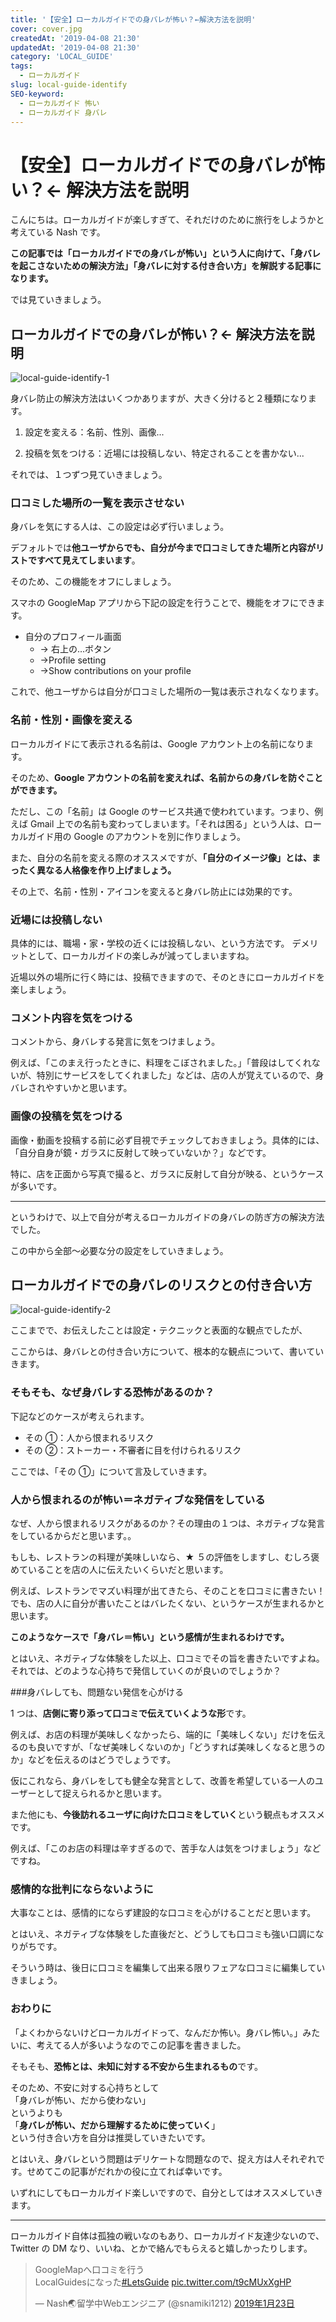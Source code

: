 ```yaml
---
title: '【安全】ローカルガイドでの身バレが怖い？←解決方法を説明'
cover: cover.jpg
createdAt: '2019-04-08 21:30'
updatedAt: '2019-04-08 21:30'
category: 'LOCAL_GUIDE'
tags:
  - ローカルガイド
slug: local-guide-identify
SEO-keyword:
  - ローカルガイド 怖い
  - ローカルガイド 身バレ
---
```


# 【安全】ローカルガイドでの身バレが怖い？← 解決方法を説明

こんにちは。ローカルガイドが楽しすぎて、それだけのために旅行をしようかと考えている Nash です。

<b>この記事では「ローカルガイドでの身バレが怖い」という人に向けて、「身バレを起こさないための解決方法」「身バレに対する付き合い方」を解説する記事になります。</b>

では見ていきましょう。

## ローカルガイドでの身バレが怖い？← 解決方法を説明

![local-guide-identify-1](./1.jpg)

身バレ防止の解決方法はいくつかありますが、大きく分けると２種類になります。

1. 設定を変える：名前、性別、画像...

2. 投稿を気をつける：近場には投稿しない、特定されることを書かない...

それでは、１つずつ見ていきましょう。

### 口コミした場所の一覧を表示させない

身バレを気にする人は、この設定は必ず行いましょう。

デフォルトでは<b>他ユーザからでも、自分が今まで口コミしてきた場所と内容がリストですべて見えてしまいます</b>。

そのため、この機能をオフにしましょう。

スマホの GoogleMap アプリから下記の設定を行うことで、機能をオフにできます。

- 自分のプロフィール画面
  - → 右上の…ボタン
  - →Profile setting
  - →Show contributions on your profile

これで、他ユーザからは自分が口コミした場所の一覧は表示されなくなります。

### 名前・性別・画像を変える

ローカルガイドにて表示される名前は、Google アカウント上の名前になります。

そのため、<b>Google アカウントの名前を変えれば、名前からの身バレを防ぐことができます。</b>

ただし、この「名前」は Google のサービス共通で使われています。つまり、例えば Gmail 上での名前も変わってしまいます。「それは困る」という人は、ローカルガイド用の Google のアカウントを別に作りましょう。

また、自分の名前を変える際のオススメですが、<b>「自分のイメージ像」とは、まったく異なる人格像を作り上げましょう。</b>

その上で、名前・性別・アイコンを変えると身バレ防止には効果的です。

### 近場には投稿しない

具体的には、職場・家・学校の近くには投稿しない、という方法です。
デメリットとして、ローカルガイドの楽しみが減ってしまいますね。

近場以外の場所に行く時には、投稿できますので、そのときにローカルガイドを楽しましょう。

### コメント内容を気をつける

コメントから、身バレする発言に気をつけましょう。

例えば、「このまえ行ったときに、料理をこぼされました。」「普段はしてくれないが、特別にサービスをしてくれました」などは、店の人が覚えているので、身バレされやすいかと思います。

### 画像の投稿を気をつける

画像・動画を投稿する前に必ず目視でチェックしておきましょう。具体的には、「自分自身が鏡・ガラスに反射して映っていないか？」などです。

特に、店を正面から写真で撮ると、ガラスに反射して自分が映る、というケースが多いです。

---

というわけで、以上で自分が考えるローカルガイドの身バレの防ぎ方の解決方法でした。

この中から全部〜必要な分の設定をしていきましょう。

## ローカルガイドでの身バレのリスクとの付き合い方

![local-guide-identify-2](./2.jpg)

ここまでで、お伝えしたことは設定・テクニックと表面的な観点でしたが、

ここからは、身バレとの付き合い方について、根本的な観点について、書いていきます。

### そもそも、なぜ身バレする恐怖があるのか？

下記などのケースが考えられます。

- その ①：人から恨まれるリスク
- その ②：ストーカー・不審者に目を付けられるリスク

ここでは、「その ①」について言及していきます。

### 人から恨まれるのが怖い＝ネガティブな発信をしている

なぜ、人から恨まれるリスクがあるのか？その理由の１つは、ネガティブな発言をしているからだと思います。。

もしも、レストランの料理が美味しいなら、★ ５の評価をしますし、むしろ褒めていることを店の人に伝えたいくらいだと思います。

例えば、レストランでマズい料理が出てきたら、そのことを口コミに書きたい！でも、店の人に自分が書いたことはバレたくない、というケースが生まれるかと思います。

<b>このようなケースで「身バレ＝怖い」という感情が生まれるわけです。</b>

とはいえ、ネガティブな体験をした以上、口コミでその旨を書きたいですよね。それでは、どのような心持ちで発信していくのが良いのでしょうか？

###身バレしても、問題ない発信を心がける

1 つは、<b>店側に寄り添って口コミで伝えていくような形</b>です。

例えば、お店の料理が美味しくなかったら、端的に「美味しくない」だけを伝えるのも良いですが、「なぜ美味しくないのか」「どうすれば美味しくなると思うのか」などを伝えるのはどうでしょうです。

仮にこれなら、身バレをしても健全な発言として、改善を希望している一人のユーザーとして捉えられるかと思います。

また他にも、<b>今後訪れるユーザに向けた口コミをしていく</b>という観点もオススメです。

例えば、「このお店の料理は辛すぎるので、苦手な人は気をつけましょう」などですね。

### 感情的な批判にならないように

大事なことは、感情的にならず建設的な口コミを心がけることだと思います。

とはいえ、ネガティブな体験をした直後だと、どうしても口コミも強い口調になりがちです。

そういう時は、後日に口コミを編集して出来る限りフェアな口コミに編集していきましょう。

### おわりに

「よくわからないけどローカルガイドって、なんだか怖い。身バレ怖い。」みたいに、考えてる人が多いようなのでこの記事を書きました。

そもそも、<b>恐怖とは、未知に対する不安から生まれるもの</b>です。

そのため、不安に対する心持ちとして<br />
「身バレが怖い、だから使わない」<br />
というよりも<br />
「<b>身バレが怖い、だから理解するために使っていく</b>」<br />
という付き合い方を自分は推奨していきたいです。

とはいえ、身バレという問題はデリケートな問題なので、捉え方は人それぞれです。せめてこの記事がだれかの役に立てれば幸いです。

いずれにしてもローカルガイド楽しいですので、自分としてはオススメしていきます。

---

ローカルガイド自体は孤独の戦いなのもあり、ローカルガイド友達少ないので、Twitter の DM なり、いいね、とかで絡んでもらえると嬉しかったりします。

<blockquote class="twitter-tweet" data-lang="ja"><p lang="ja" dir="ltr">GoogleMapへ口コミを行う<br>LocalGuidesになった<a href="https://twitter.com/hashtag/LetsGuide?src=hash&amp;ref_src=twsrc%5Etfw">#LetsGuide</a> <a href="https://t.co/t9cMUxXgHP">pic.twitter.com/t9cMUxXgHP</a></p>&mdash; Nash🌏留学中Webエンジニア (@snamiki1212) <a href="https://twitter.com/snamiki1212/status/1088109065408995329?ref_src=twsrc%5Etfw">2019年1月23日</a></blockquote>
<script async src="https://platform.twitter.com/widgets.js" charset="utf-8"></script>
